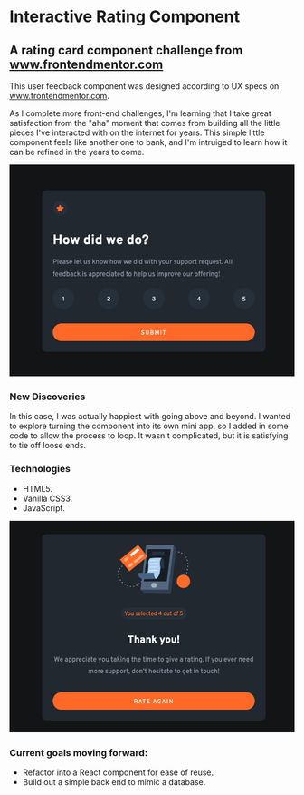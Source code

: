 # Interactive Rating Component

## A rating card component challenge from www.frontendmentor.com

This user feedback component was designed according to UX specs on www.frontendmentor.com.

As I complete more front-end challenges, I'm learning that I take great satisfaction from the "aha" moment that comes from building all the little pieces I've interacted with on the internet for years. This simple little component feels like another one to bank, and I'm intruiged to learn how it can be refined in the years to come.

![desktop component view](./images/finished-card1.png)

### New Discoveries

In this case, I was actually happiest with going above and beyond. I wanted to explore turning the component into its own mini app, so I added in some code to allow the process to loop. It wasn't complicated, but it is satisfying to tie off loose ends.

### Technologies

* HTML5.
* Vanilla CSS3.
* JavaScript.

![mobile component view](./images/finished-card2.png)

### Current goals moving forward:

* Refactor into a React component for ease of reuse.
* Build out a simple back end to mimic a database.